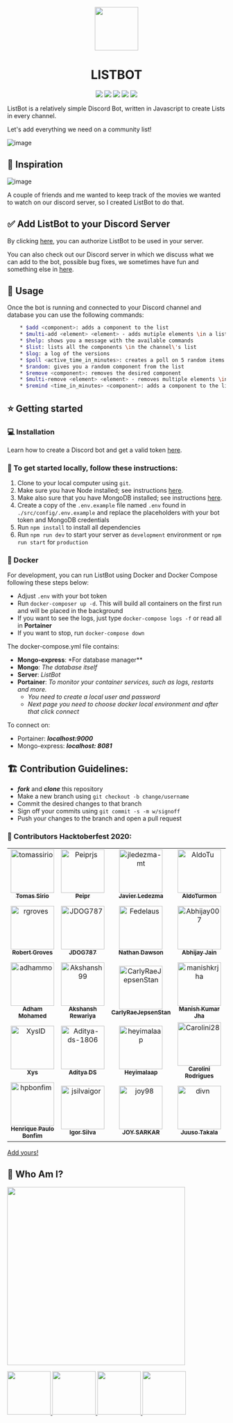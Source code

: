 <p align="center"><img src="https://cdn.pixabay.com/photo/2019/11/07/20/24/check-list-4609829_960_720.png" width="100" height="100" /></p>

<h1 align="center">LISTBOT</h1>

<p align="center">
  <a href="https://github.com/tomassirio/ListBot/graphs/contributors"><img src="https://img.shields.io/github/contributors-anon/tomassirio/ListBot"></a>
  <a href="https://github.com/tomassirio/ListBot/issues"><img src="https://img.shields.io/github/issues/tomassirio/ListBot"></a>
  <a href="https://github.com/tomassirio/ListBot/network/members"><img src="https://img.shields.io/github/forks/tomassirio/ListBot"></a>
  <a href="https://img.shields.io/github/stars/tomassirio/ListBot"><img src="https://img.shields.io/github/stars/tomassirio/ListBot"></a>
  <a href="https://img.shields.io/badge/Hacktoberfest-red"><img src="https://img.shields.io/badge/Hacktoberfest-red"></a>
</p>

ListBot is a relatively simple Discord Bot, written in Javascript to create Lists in every channel.

Let's add everything we need on a community list!

![image](https://miro.medium.com/max/8512/0*1YAdWi5ruRiSQDas)

## :tada: Inspiration

![image](https://greatpeopleinside.com/wp-content/uploads/2017/09/inspiration-at-work.jpeg)

A couple of friends and me wanted to keep track of the movies
we wanted to watch on our discord server,
so I created ListBot to do that.

## :white_check_mark: Add ListBot to your Discord Server

By clicking [here](https://discord.com/oauth2/authorize?client_id=747219085573750918&scope=bot), you can authorize ListBot to be used in your server.

You can also check out our Discord server in which we discuss what we can add to the bot, possible bug fixes, we sometimes have fun and something else in [here](https://discord.io/listbot).

## :battery: Usage

Once the bot is running and connected to your Discord channel and database
you can use the following commands:

```sh
    * $add <component>: adds a component to the list
    * $multi-add <element> <element> - adds mutiple elements \in a list
    * $help: shows you a message with the available commands
    * $list: lists all the components \in the channel\'s list
    * $log: a log of the versions
    * $poll <active_time_in_minutes>: creates a poll on 5 random items of the list. If attribute is not supplied the poll has no limitation of time.
    * $random: gives you a random component from the list
    * $remove <component>: removes the desired component
    * $multi-remove <element> <element> - removes multiple elements \in a list
    * $remind <time_in_minutes> <component>: adds a component to the list and reminds you of it in n minutes
```

## :star: Getting started

### :computer: Installation

Learn how to create a Discord bot and get a valid token [here](https://github.com/reactiflux/discord-irc/wiki/Creating-a-discord-bot-&-getting-a-token).

### :floppy_disk: To get started locally, follow these instructions:

1.  Clone to your local computer using `git`.
2.  Make sure you have Node installed; see instructions [here](https://nodejs.org/en/download/).
3.  Make also sure that you have MongoDB installed; see instructions [here](https://docs.mongodb.com/manual/installation/).
4.  Create a copy of the `.env.example` file named `.env` found in `./src/config/.env.example` and replace the placeholders with your bot token and MongoDB credentials
5.  Run `npm install` to install all dependencies
6.  Run `npm run dev` to start your server as `development` environment or `npm run start` for `production`

### :ship: Docker

For development, you can run ListBot using Docker and Docker Compose following these steps below:

-   Adjust `.env` with your bot token
-   Run `docker-composer up -d`. This will build all containers on the first run and will be placed in the background
-   If you want to see the logs, just type `docker-compose logs -f` or read all in **Portainer**
-   If you want to stop, run `docker-compose down`

The docker-compose.yml file contains:

-   **Mongo-express**: \*For database manager\*\*
-   **Mongo**: _The database itself_
-   **Server**: _ListBot_
-   **Portainer**: _To monitor your container services, such as logs, restarts and more._
    -   _You need to create a local user and password_
    -   _Next page you need to choose docker local environment and after that click connect_

To connect on:

-   Portainer: **_localhost:9000_**
-   Mongo-express: **_localhost: 8081_**

## :building_construction: Contribution Guidelines:

-   **_fork_** and **_clone_** this repository
-   Make a new branch using `git checkout -b change/username`
-   Commit the desired changes to that branch
-   Sign off your commits using `git commit -s -m w/signoff`
-   Push your changes to the branch and open a pull request

### :jack_o_lantern: Contributors Hacktoberfest 2020:

<!-- readme: contributors -start --> 
<table>
<tr>
    <td align="center">
        <a href="https://github.com/tomassirio">
            <img src="https://avatars3.githubusercontent.com/u/19593836?v=4" width="100;" alt="tomassirio"/>
            <br />
            <sub><b>Tomas Sirio</b></sub>
        </a>
    </td>
    <td align="center">
        <a href="https://github.com/Peiprjs">
            <img src="https://avatars3.githubusercontent.com/u/72313029?v=4" width="100;" alt="Peiprjs"/>
            <br />
            <sub><b>Peipr</b></sub>
        </a>
    </td>
    <td align="center">
        <a href="https://github.com/jledezma-mt">
            <img src="https://avatars1.githubusercontent.com/u/65924428?v=4" width="100;" alt="jledezma-mt"/>
            <br />
            <sub><b>Javier Ledezma</b></sub>
        </a>
    </td>
    <td align="center">
        <a href="https://github.com/AldoTu">
            <img src="https://avatars3.githubusercontent.com/u/19616796?v=4" width="100;" alt="AldoTu"/>
            <br />
            <sub><b>AldoTurmon</b></sub>
        </a>
    </td>
    <td align="center">
        <a href="https://github.com/medusalix">
            <img src="https://avatars2.githubusercontent.com/u/8124898?v=4" width="100;" alt="medusalix"/>
            <br />
            <sub><b>Severin</b></sub>
        </a>
    </td>
    <td align="center">
        <a href="https://github.com/TheRealLunatite">
            <img src="https://avatars2.githubusercontent.com/u/50427871?v=4" width="100;" alt="TheRealLunatite"/>
            <br />
            <sub><b>Luna</b></sub>
        </a>
    </td></tr>
<tr>
    <td align="center">
        <a href="https://github.com/rgroves">
            <img src="https://avatars0.githubusercontent.com/u/891249?v=4" width="100;" alt="rgroves"/>
            <br />
            <sub><b>Robert Groves</b></sub>
        </a>
    </td>
    <td align="center">
        <a href="https://github.com/JDOG787">
            <img src="https://avatars1.githubusercontent.com/u/64325143?v=4" width="100;" alt="JDOG787"/>
            <br />
            <sub><b>JDOG787</b></sub>
        </a>
    </td>
    <td align="center">
        <a href="https://github.com/Fedelaus">
            <img src="https://avatars2.githubusercontent.com/u/43784056?v=4" width="100;" alt="Fedelaus"/>
            <br />
            <sub><b>Nathan Dawson</b></sub>
        </a>
    </td>
    <td align="center">
        <a href="https://github.com/Abhijay007">
            <img src="https://avatars3.githubusercontent.com/u/64387054?v=4" width="100;" alt="Abhijay007"/>
            <br />
            <sub><b>Abhijay Jain</b></sub>
        </a>
    </td>
    <td align="center">
        <a href="https://github.com/AkiaCode">
            <img src="https://avatars0.githubusercontent.com/u/71239005?v=4" width="100;" alt="AkiaCode"/>
            <br />
            <sub><b>AkiaCode</b></sub>
        </a>
    </td>
    <td align="center">
        <a href="https://github.com/anontyro">
            <img src="https://avatars3.githubusercontent.com/u/18455641?v=4" width="100;" alt="anontyro"/>
            <br />
            <sub><b>Alexander Wilkinson</b></sub>
        </a>
    </td></tr>
<tr>
    <td align="center">
        <a href="https://github.com/adhammo">
            <img src="https://avatars2.githubusercontent.com/u/56611873?v=4" width="100;" alt="adhammo"/>
            <br />
            <sub><b>Adham Mohamed</b></sub>
        </a>
    </td>
    <td align="center">
        <a href="https://github.com/Akshansh99">
            <img src="https://avatars3.githubusercontent.com/u/44085790?v=4" width="100;" alt="Akshansh99"/>
            <br />
            <sub><b>Akshansh Rewariya</b></sub>
        </a>
    </td>
    <td align="center">
        <a href="https://github.com/CarlyRaeJepsenStan">
            <img src="https://avatars3.githubusercontent.com/u/44917034?v=4" width="100;" alt="CarlyRaeJepsenStan"/>
            <br />
            <sub><b>CarlyRaeJepsenStan</b></sub>
        </a>
    </td>
    <td align="center">
        <a href="https://github.com/manishkrjha">
            <img src="https://avatars0.githubusercontent.com/u/51622948?v=4" width="100;" alt="manishkrjha"/>
            <br />
            <sub><b>Manish Kumar Jha</b></sub>
        </a>
    </td>
    <td align="center">
        <a href="https://github.com/simonardejr">
            <img src="https://avatars0.githubusercontent.com/u/3685303?v=4" width="100;" alt="simonardejr"/>
            <br />
            <sub><b>Simonarde Lima</b></sub>
        </a>
    </td>
    <td align="center">
        <a href="https://github.com/ValentiMS">
            <img src="https://avatars0.githubusercontent.com/u/30903958?v=4" width="100;" alt="ValentiMS"/>
            <br />
            <sub><b>ValentC- MartC-n</b></sub>
        </a>
    </td></tr>
<tr>
    <td align="center">
        <a href="https://github.com/XysID">
            <img src="https://avatars0.githubusercontent.com/u/71617416?v=4" width="100;" alt="XysID"/>
            <br />
            <sub><b>Xys</b></sub>
        </a>
    </td>
    <td align="center">
        <a href="https://github.com/Aditya-ds-1806">
            <img src="https://avatars1.githubusercontent.com/u/46485997?v=4" width="100;" alt="Aditya-ds-1806"/>
            <br />
            <sub><b>Aditya DS</b></sub>
        </a>
    </td>
    <td align="center">
        <a href="https://github.com/heyimalaap">
            <img src="https://avatars1.githubusercontent.com/u/59120107?v=4" width="100;" alt="heyimalaap"/>
            <br />
            <sub><b>Heyimalaap</b></sub>
        </a>
    </td>
    <td align="center">
        <a href="https://github.com/Carolini28">
            <img src="https://avatars2.githubusercontent.com/u/10856392?v=4" width="100;" alt="Carolini28"/>
            <br />
            <sub><b>Carolini Rodrigues</b></sub>
        </a>
    </td>
    <td align="center">
        <a href="https://github.com/diogenesdauster">
            <img src="https://avatars0.githubusercontent.com/u/16214631?v=4" width="100;" alt="diogenesdauster"/>
            <br />
            <sub><b>DiC3genes Dauster</b></sub>
        </a>
    </td>
    <td align="center">
        <a href="https://github.com/ggangix">
            <img src="https://avatars0.githubusercontent.com/u/1617136?v=4" width="100;" alt="ggangix"/>
            <br />
            <sub><b>Giuseppe Gangi</b></sub>
        </a>
    </td></tr>
<tr>
    <td align="center">
        <a href="https://github.com/hpbonfim">
            <img src="https://avatars3.githubusercontent.com/u/40275173?v=4" width="100;" alt="hpbonfim"/>
            <br />
            <sub><b>Henrique Paulo Bonfim</b></sub>
        </a>
    </td>
    <td align="center">
        <a href="https://github.com/jsilvaigor">
            <img src="https://avatars2.githubusercontent.com/u/7428662?v=4" width="100;" alt="jsilvaigor"/>
            <br />
            <sub><b>Igor Silva</b></sub>
        </a>
    </td>
    <td align="center">
        <a href="https://github.com/joy98">
            <img src="https://avatars3.githubusercontent.com/u/32029022?v=4" width="100;" alt="joy98"/>
            <br />
            <sub><b>JOY SARKAR</b></sub>
        </a>
    </td>
    <td align="center">
        <a href="https://github.com/divn">
            <img src="https://avatars2.githubusercontent.com/u/6170626?v=4" width="100;" alt="divn"/>
            <br />
            <sub><b>Juuso Takala</b></sub>
        </a>
    </td>
    <td align="center">
        <a href="https://github.com/thelovekesh">
            <img src="https://avatars0.githubusercontent.com/u/54371619?v=4" width="100;" alt="thelovekesh"/>
            <br />
            <sub><b>Lovekesh Kumar</b></sub>
        </a>
    </td>
    <td align="center">
        <a href="https://github.com/phamducquanptit">
            <img src="https://avatars1.githubusercontent.com/u/13553340?v=4" width="100;" alt="phamducquanptit"/>
            <br />
            <sub><b>Quan Pham</b></sub>
        </a>
    </td></tr>
</table>
<!-- readme: contributors -end -->

[Add yours!](./CONTRIBUTING.md)

## :bust_in_silhouette: Who Am I?

<img src="https://media.discordapp.net/attachments/763140054825697301/763681938652528690/logo-design-branding-logo-tool-open-electronic-1-5f7ed02bc8247.png?width=468&height=468" width="410" height="410" /></p>

  <a href="mailto:tomassirio@gmail.com?Subject=Tomas%20You%20Are%20Amazing!">
      <img src="https://cdn2.downdetector.com/static/uploads/logo/image21.png" width="100"; height="100"/>
  </a>
  <a href="lhttps://www.linkedin.com/in/tomassirio/">
      <img src="https://encrypted-tbn0.gstatic.com/images?q=tbn%3AANd9GcT6lpesO6pwpEcg_vPih50fcYPqy4F0Y_xw5Q&usqp=CAU" width="100"; height="100"/>
  </a>
  <a href="https://discord.gg/H67z6e">
      <img src="https://www.net-aware.org.uk/siteassets/images-and-icons/application-icons/app-icons-discord.png?w=585&scale=down" width="100"; height="100"/>
  </a>
  <a href="https://www.buymeacoffee.com/tomassirio1">
      <img src="https://i.pinimg.com/originals/60/fd/e8/60fde811b6be57094e0abc69d9c2622a.jpg" width="100"; height="100"/>
  </a>
